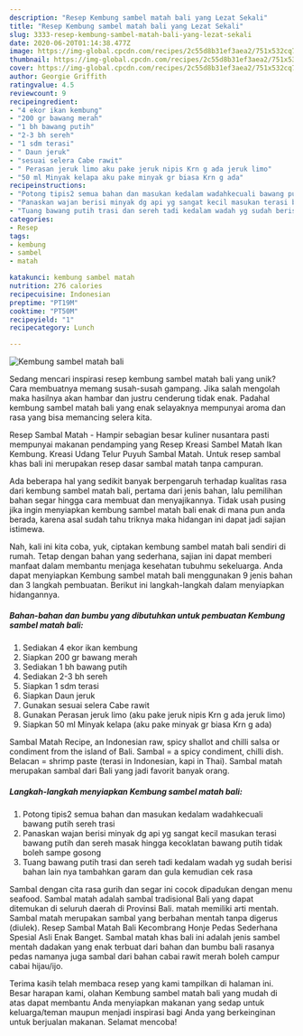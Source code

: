 ```yaml
---
description: "Resep Kembung sambel matah bali yang Lezat Sekali"
title: "Resep Kembung sambel matah bali yang Lezat Sekali"
slug: 3333-resep-kembung-sambel-matah-bali-yang-lezat-sekali
date: 2020-06-20T01:14:38.477Z
image: https://img-global.cpcdn.com/recipes/2c55d8b31ef3aea2/751x532cq70/kembung-sambel-matah-bali-foto-resep-utama.jpg
thumbnail: https://img-global.cpcdn.com/recipes/2c55d8b31ef3aea2/751x532cq70/kembung-sambel-matah-bali-foto-resep-utama.jpg
cover: https://img-global.cpcdn.com/recipes/2c55d8b31ef3aea2/751x532cq70/kembung-sambel-matah-bali-foto-resep-utama.jpg
author: Georgie Griffith
ratingvalue: 4.5
reviewcount: 9
recipeingredient:
- "4 ekor ikan kembung"
- "200 gr bawang merah"
- "1 bh bawang putih"
- "2-3 bh sereh"
- "1 sdm terasi"
- " Daun jeruk"
- "sesuai selera Cabe rawit"
- " Perasan jeruk limo aku pake jeruk nipis Krn g ada jeruk limo"
- "50 ml Minyak kelapa aku pake minyak gr biasa Krn g ada"
recipeinstructions:
- "Potong tipis2 semua bahan dan masukan kedalam wadahkecuali bawang putih sereh trasi"
- "Panaskan wajan berisi minyak dg api yg sangat kecil masukan terasi bawang putih dan sereh masak hingga kecoklatan bawang putih tidak boleh sampe gosong"
- "Tuang bawang putih trasi dan sereh tadi kedalam wadah yg sudah berisi bahan lain nya tambahkan garam dan gula kemudian cek rasa"
categories:
- Resep
tags:
- kembung
- sambel
- matah

katakunci: kembung sambel matah 
nutrition: 276 calories
recipecuisine: Indonesian
preptime: "PT19M"
cooktime: "PT50M"
recipeyield: "1"
recipecategory: Lunch

---
```



![Kembung sambel matah bali](https://img-global.cpcdn.com/recipes/2c55d8b31ef3aea2/751x532cq70/kembung-sambel-matah-bali-foto-resep-utama.jpg)

Sedang mencari inspirasi resep kembung sambel matah bali yang unik? Cara membuatnya memang susah-susah gampang. Jika salah mengolah maka hasilnya akan hambar dan justru cenderung tidak enak. Padahal kembung sambel matah bali yang enak selayaknya mempunyai aroma dan rasa yang bisa memancing selera kita.

Resep Sambal Matah - Hampir sebagian besar kuliner nusantara pasti mempunyai makanan pendamping yang Resep Kreasi Sambel Matah Ikan Kembung. Kreasi Udang Telur Puyuh Sambal Matah. Untuk resep sambal khas bali ini merupakan resep dasar sambal matah tanpa campuran.

Ada beberapa hal yang sedikit banyak berpengaruh terhadap kualitas rasa dari kembung sambel matah bali, pertama dari jenis bahan, lalu pemilihan bahan segar hingga cara membuat dan menyajikannya. Tidak usah pusing jika ingin menyiapkan kembung sambel matah bali enak di mana pun anda berada, karena asal sudah tahu triknya maka hidangan ini dapat jadi sajian istimewa.


Nah, kali ini kita coba, yuk, ciptakan kembung sambel matah bali sendiri di rumah. Tetap dengan bahan yang sederhana, sajian ini dapat memberi manfaat dalam membantu menjaga kesehatan tubuhmu sekeluarga. Anda dapat menyiapkan Kembung sambel matah bali menggunakan 9 jenis bahan dan 3 langkah pembuatan. Berikut ini langkah-langkah dalam menyiapkan hidangannya.

<!--inarticleads1-->

##### Bahan-bahan dan bumbu yang dibutuhkan untuk pembuatan Kembung sambel matah bali:

1. Sediakan 4 ekor ikan kembung
1. Siapkan 200 gr bawang merah
1. Sediakan 1 bh bawang putih
1. Sediakan 2-3 bh sereh
1. Siapkan 1 sdm terasi
1. Siapkan  Daun jeruk
1. Gunakan sesuai selera Cabe rawit
1. Gunakan  Perasan jeruk limo (aku pake jeruk nipis Krn g ada jeruk limo)
1. Siapkan 50 ml Minyak kelapa (aku pake minyak gr biasa Krn g ada)


Sambal Matah Recipe, an Indonesian raw, spicy shallot and chilli salsa or condiment from the island of Bali. Sambal = a spicy condiment, chilli dish. Belacan = shrimp paste (terasi in Indonesian, kapi in Thai). Sambal matah merupakan sambal dari Bali yang jadi favorit banyak orang. 

<!--inarticleads2-->

##### Langkah-langkah menyiapkan Kembung sambel matah bali:

1. Potong tipis2 semua bahan dan masukan kedalam wadahkecuali bawang putih sereh trasi
1. Panaskan wajan berisi minyak dg api yg sangat kecil masukan terasi bawang putih dan sereh masak hingga kecoklatan bawang putih tidak boleh sampe gosong
1. Tuang bawang putih trasi dan sereh tadi kedalam wadah yg sudah berisi bahan lain nya tambahkan garam dan gula kemudian cek rasa


Sambal dengan cita rasa gurih dan segar ini cocok dipadukan dengan menu seafood. Sambal matah adalah sambal tradisional Bali yang dapat ditemukan di seluruh daerah di Provinsi Bali. matah memiliki arti mentah. Sambal matah merupakan sambal yang berbahan mentah tanpa digerus (diulek). Resep Sambal Matah Bali Kecombrang Honje Pedas Sederhana Spesial Asli Enak Banget. Sambal matah khas bali ini adalah jenis sambel mentah dadakan yang enak terbuat dari bahan dan bumbu bali rasanya pedas namanya juga sambal dari bahan cabai rawit merah boleh campur cabai hijau/ijo. 

Terima kasih telah membaca resep yang kami tampilkan di halaman ini. Besar harapan kami, olahan Kembung sambel matah bali yang mudah di atas dapat membantu Anda menyiapkan makanan yang sedap untuk keluarga/teman maupun menjadi inspirasi bagi Anda yang berkeinginan untuk berjualan makanan. Selamat mencoba!
